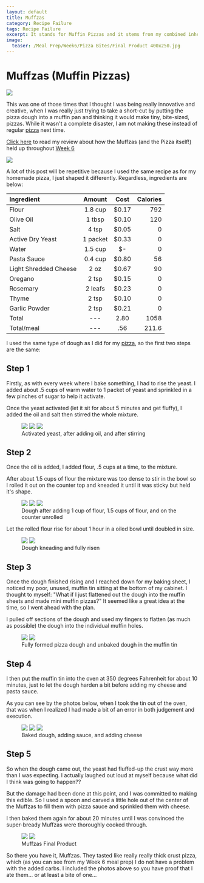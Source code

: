 ```yaml
---
layout: default
title: Muffzas
category: Recipe Failure
tags: Recipe Failure
excerpt: It stands for Muffin Pizzas and it stems from my combined inherent laziness and cockiness. 
image:
  teaser: /Meal Prep/Week6/Pizza Bites/Final Product 400x250.jpg
---
```


# Muffzas (Muffin Pizzas)
<img src="{{ site.url }}/images/Meal Prep/Week6/Pizza/Final Product.jpg">

This was one of those times that I thought I was being really innovative and creative, when I was really just trying to take a short-cut by putting the pizza dough into a muffin pan and thinking it would make tiny, bite-sized, pizzas. While it wasn't a complete disaster, I am not making these instead of regular [pizza](http://underwriteyourlife.com/recipe/Pizza/) next time. 

[Click here](http://underwriteyourlife.com/comingsoon/) to read my review about how the Muffzas (and the Pizza itself!) held up throughout [Week 6](http://underwriteyourlife.com/meal%20prep/Week6/)

<img src="{{ site.url }}/images/Meal Prep/Week6/Pizza/0 Ingredients.jpg">

A lot of this post will be repetitive because I used the same recipe as for my homemade pizza, I just shaped it differently. Regardless, ingredients are below:

**Ingredient** | **Amount** | **Cost** |   **Calories**
|:------------- |:-------------:| :-----:|   -----:|
Flour|	1.8	cup|	 $0.17 	|792
Olive Oil|	1	tbsp|	 $0.10 |	120
Salt|	4	tsp	| $0.05 |	0
Active Dry Yeast|	1	packet	| $0.33 |	0
Water|	1.5	cup|	 $-  | 	0
Pasta Sauce|	0.4	cup	| $0.80 |	56
Light Shredded Cheese	|2	oz	| $0.67 |	90
Oregano|	2	tsp	| $0.15 |	0
Rosemary|	2	leafs| $0.23 |	0
Thyme	|2	tsp	| $0.10 |	0
Garlic Powder	|2	tsp	| $0.21 |	0
Total | --- |2.80 |1058
Total/meal| --- |  .56| 211.6

I used the same type of dough as I did for my [pizza](http://underwriteyourlife.com/recipe/Pizza/), so the first two steps are the same: 
<h2> Step 1 </h2>

Firstly, as with every week where I bake something, I had to rise the yeast. I added about .5 cups of warm water to 1 packet of yeast and sprinkled in a few pinches of sugar to help it activate. 

Once the yeast activated (let it sit for about 5 minutes and get fluffy), I added the oil and salt then stirred the whole mixture. 
<figure class="third">
  <img src="{{ site.url }}/images/Meal Prep/Week6/Pizza/1 Active Yeast.jpg">
  <img src="{{ site.url }}/images/Meal Prep/Week6/Pizza/2 Added Oil.jpg">
  <img src="{{ site.url }}/images/Meal Prep/Week6/Pizza/3 Stirred Oil.jpg">
	<figcaption> Activated yeast, after adding oil, and after stirring </figcaption>
</figure>

<h2> Step 2 </h2>

Once the oil is added, I added flour, .5 cups at a time, to the mixture. 

After about 1.5 cups of flour the mixture was too dense to stir in the bowl so I rolled it out on the counter top and kneaded it until it was sticky but held it's shape. 

<figure class="third">
  <img src="{{ site.url }}/images/Meal Prep/Week6/Pizza/4 one cup flour.jpg">
  <img src="{{ site.url }}/images/Meal Prep/Week6/Pizza/5 one and a half cups flour.jpg">
  <img src="{{ site.url }}/images/Meal Prep/Week6/Pizza/Webp.net-resizeimage.jpg">
	<figcaption> Dough after adding 1 cup of flour, 1.5 cups of flour, and on the counter unrolled </figcaption>
</figure>

Let the rolled flour rise for about 1 hour in a oiled bowl until doubled in size. 

<figure class="half">
  <img src="{{ site.url }}/images/Meal Prep/Week6/Pizza/6 Rolled.jpg">
  <img src="{{ site.url }}/images/Meal Prep/Week6/Pizza/7 Risen.jpg">
	<figcaption> Dough kneading and fully risen </figcaption>
</figure>

<h2> Step 3 </h2>

Once the dough finished rising and I reached down for my baking sheet, I noticed my poor, unused, muffin tin sitting at the bottom of my cabinet. I thought to myself: "What if I just flattened out the dough into the muffin sheets and made mini muffin pizzas?" It seemed like a great idea at the time, so I went ahead with the plan. 

I pulled off sections of the dough and used my fingers to flatten (as much as possible) the dough into the individual muffin holes.

<figure class="half">
  <img src="{{ site.url }}/images/Meal Prep/Week6/Pizza Bites/1 Pizza Dough.jpg">
  <img src="{{ site.url }}/images/Meal Prep/Week6/Pizza Bites/2 Unbaked Dough.jpg">
	<figcaption> Fully formed pizza dough and unbaked dough in the muffin tin</figcaption>
</figure>

<h2> Step 4 </h2>

I then put the muffin tin into the oven at 350 degrees Fahrenheit for about 10 minutes, just to let the dough harden a bit before adding my cheese and pasta sauce. 

As you can see by the photos below, when I took the tin out of the oven, that was when I realized I had made a bit of an error in both judgement and execution. 

<figure class="third">
  <img src="{{ site.url }}/images/Meal Prep/Week6/Pizza Bites/3 Dough Baked.jpg">
  <img src="{{ site.url }}/images/Meal Prep/Week6/Pizza Bites/4 Added Sauce.jpg">
  <img src="{{ site.url }}/images/Meal Prep/Week6/Pizza Bites/5 Unbaked From Above.jpg">
	<figcaption> Baked dough, adding sauce, and adding cheese </figcaption>
</figure>

<h2> Step 5 </h2>

So when the dough came out, the yeast had fluffed-up the crust way more than I was expecting. I actually laughed out loud at myself because what did I think was going to happen??

But the damage had been done at this point, and I was committed to making this edible. So I used a spoon and carved a little hole out of the center of the Muffzas to fill them with pizza sauce and sprinkled them with cheese. 

I then baked them again for about 20 minutes until I was convinced the super-bready Muffzas were thoroughly cooked through. 

<figure class="half">
  <img src="{{ site.url }}/images/Meal Prep/Week6/Pizza Bites/8 Final in Tray.jpg">
  <img src="{{ site.url }}/images/Meal Prep/Week6/Pizza Bites/7 Final Bitten.jpg">
	<figcaption> Muffzas Final Product </figcaption>
</figure>

So there you have it, Muffzas. They tasted like really really thick crust pizza, which (as you can see from my Week 6 meal prep) I do not have a problem with the added carbs. I included the photos above so you have proof that I ate them... or at least a bite of one...
